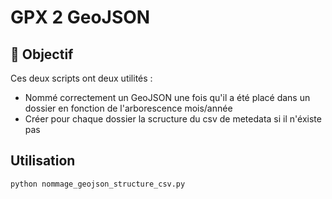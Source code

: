 # GPX 2 GeoJSON

## 🎯 Objectif

Ces deux scripts ont deux utilités :

- Nommé correctement un GeoJSON une fois qu'il a été placé dans un dossier en fonction de l'arborescence mois/année
- Créer pour chaque dossier la scructure du csv de metedata si il n'éxiste pas

## Utilisation

```sh
python nommage_geojson_structure_csv.py
```